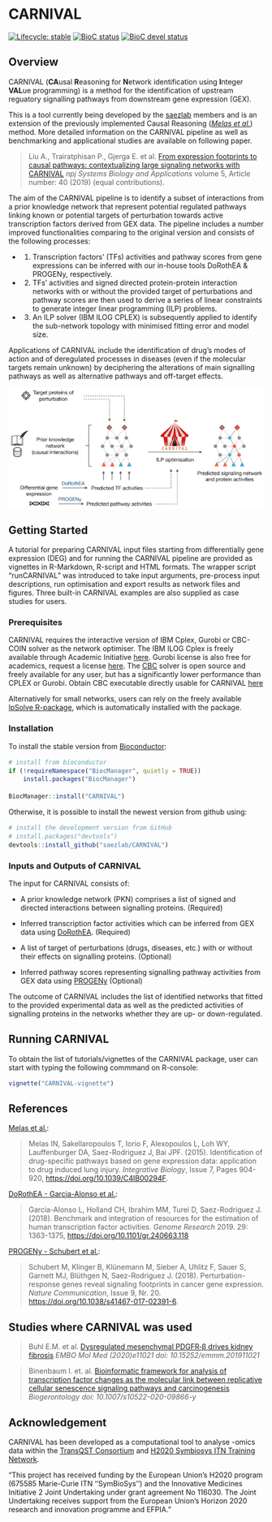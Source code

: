 
<!-- README.md is generated from README.Rmd. Please edit that file -->

# CARNIVAL

<!-- badges: start -->

[![Lifecycle:
stable](https://img.shields.io/badge/lifecycle-stable-brightgreen.svg)](https://lifecycle.r-lib.org/articles/stages.html#stable)
[![BioC
status](http://www.bioconductor.org/shields/build/release/bioc/CARNIVAL.svg)](https://bioconductor.org/checkResults/release/bioc-LATEST/CARNIVAL)
[![BioC devel
status](http://www.bioconductor.org/shields/build/devel/bioc/CARNIVAL.svg)](https://bioconductor.org/checkResults/devel/bioc-LATEST/CARNIVAL)
<!-- badges: end -->

## Overview

CARNIVAL (**CA**usal **R**easoning for **N**etwork identification using
**I**nteger **VAL**ue programming) is a method for the identification of
upstream reguatory signalling pathways from downstream gene expression
(GEX).

This is a tool currently being developed by the
[saezlab](http://saezlab.org/) members and is an extension of the
previously implemented Causal Reasoning ([*Melas et
al.*](http://pubs.rsc.org/en/content/articlehtml/2015/ib/c4ib00294f))
method. More detailed information on the CARNIVAL pipeline as well as
benchmarking and applicational studies are available on following paper.

> Liu A., Trairatphisan P., Gjerga E. et al. [From expression footprints
> to causal pathways: contextualizing large signaling networks with
> CARNIVAL](https://www.nature.com/articles/s41540-019-0118-z) *npj
> Systems Biology and Applications* volume 5, Article number: 40 (2019)
> (equal contributions).

The aim of the CARNIVAL pipeline is to identify a subset of interactions
from a prior knowledge network that represent potential regulated
pathways linking known or potential targets of perturbation towards
active transcription factors derived from GEX data. The pipeline
includes a number improved functionalities comparing to the original
version and consists of the following processes:

-   1.  Transcription factors’ (TFs) activities and pathway scores from
        gene expressions can be inferred with our in-house tools
        DoRothEA & PROGENy, respectively.

-   2.  TFs’ activities and signed directed protein-protein interaction
        networks with or without the provided target of perturbations
        and pathway scores are then used to derive a series of linear
        constraints to generate integer linear programming (ILP)
        problems.

-   3.  An ILP solver (IBM ILOG CPLEX) is subsequently applied to
        identify the sub-network topology with minimised fitting error
        and model size.

Applications of CARNIVAL include the identification of drug’s modes of
action and of deregulated processes in diseases (even if the molecular
targets remain unknown) by deciphering the alterations of main
signalling pathways as well as alternative pathways and off-target
effects.

<img src="man/figures/graphical_abstract.png" align="center" width="800">

## Getting Started

A tutorial for preparing CARNIVAL input files starting from
differentially gene expression (DEG) and for running the CARNIVAL
pipeline are provided as vignettes in R-Markdown, R-script and HTML
formats. The wrapper script “runCARNIVAL” was introduced to take input
arguments, pre-process input descriptions, run optimisation and export
results as network files and figures. Three built-in CARNIVAL examples
are also supplied as case studies for users.

### Prerequisites

CARNIVAL requires the interactive version of IBM Cplex, Gurobi or
CBC-COIN solver as the network optimiser. The IBM ILOG Cplex is freely
available through Academic Initiative
[here](https://www.ibm.com/products/ilog-cplex-optimization-studio).
Gurobi license is also free for academics, request a license
[here](https://www.gurobi.com/downloads/end-user-license-agreement-academic/).
The [CBC](https://projects.coin-or.org/Cbc) solver is open source and
freely available for any user, but has a significantly lower performance
than CPLEX or Gurobi. Obtain CBC executable directly usable for CARNIVAL
[here](https://ampl.com/products/solvers/open-source/#cbc)

Alternatively for small networks, users can rely on the freely available
[lpSolve
R-package](https://cran.r-project.org/web/packages/lpSolve/index.html),
which is automatically installed with the package.

### Installation

To install the stable version from
[Bioconductor](http://bioconductor.org/):

``` r
# install from bioconductor
if (!requireNamespace("BiocManager", quietly = TRUE))
    install.packages("BiocManager")

BiocManager::install("CARNIVAL")
```

Otherwise, it is possible to install the newest version from github
using:

``` r
# install the development version from GitHub
# install.packages("devtools")
devtools::install_github("saezlab/CARNIVAL")
```

### Inputs and Outputs of CARNIVAL

The input for CARNIVAL consists of:

-   A prior knowledge network (PKN) comprises a list of signed and
    directed interactions between signalling proteins. (Required)

-   Inferred transcription factor activities which can be inferred from
    GEX data using [DoRothEA](https://github.com/saezlab/dorothea).
    (Required)

-   A list of target of perturbations (drugs, diseases, etc.) with or
    without their effects on signalling proteins. (Optional)

-   Inferred pathway scores representing signalling pathway activities
    from GEX data using [PROGENy](https://github.com/saezlab/progeny)
    (Optional)

The outcome of CARNIVAL includes the list of identified networks that
fitted to the provided experimental data as well as the predicted
activities of signalling proteins in the networks whether they are up-
or down-regulated.

## Running CARNIVAL

To obtain the list of tutorials/vignettes of the CARNIVAL package, user
can start with typing the following commmand on R-console:

``` r
vignette("CARNIVAL-vignette")
```

## References

[Melas et
al.](https://pubs.rsc.org/en/content/articlehtml/2015/ib/c4ib00294f):

> Melas IN, Sakellaropoulos T, Iorio F, Alexopoulos L, Loh WY,
> Lauffenburger DA, Saez-Rodriguez J, Bai JPF. (2015). Identification of
> drug-specific pathways based on gene expression data: application to
> drug induced lung injury. *Integrative Biology*, Issue 7, Pages
> 904-920, <https://doi.org/10.1039/C4IB00294F>.

[DoRothEA - Garcia-Alonso et al.](https://github.com/saezlab/dorothea):

> Garcia-Alonso L, Holland CH, Ibrahim MM, Turei D, Saez-Rodriguez J.
> (2018). Benchmark and integration of resources for the estimation of
> human transcription factor activities. *Genome Research* 2019. 29:
> 1363-1375, <https://doi.org/10.1101/gr.240663.118>

[PROGENy - Schubert et al.](https://github.com/saezlab/progeny):

> Schubert M, Klinger B, Klünemann M, Sieber A, Uhlitz F, Sauer S,
> Garnett MJ, Blüthgen N, Saez-Rodriguez J. (2018).
> Perturbation-response genes reveal signaling footprints in cancer gene
> expression. *Nature Communication*, Issue 9, Nr. 20.
> <https://doi.org/10.1038/s41467-017-02391-6>.

## Studies where CARNIVAL was used

> Buhl E.M. et al. [Dysregulated mesenchymal PDGFR‐β drives kidney
> fibrosis](https://www.embopress.org/doi/10.15252/emmm.201911021) *EMBO
> Mol Med (2020)e11021 doi: 10.15252/emmm.201911021*

> Binenbaum I. et. al. [Bioinformatic framework for analysis of
> transcription factor changes as the molecular link between replicative
> cellular senescence signaling pathways and
> carcinogenesis](https://link.springer.com/content/pdf/10.1007/s10522-020-09866-y.pdf)
> *Biogerontology doi: 10.1007/s10522-020-09866-y*

## Acknowledgement

CARNIVAL has been developed as a computational tool to analyse -omics
data within the [TransQST Consortium](https://transqst.org) and [H2020
Symbiosys ITN Training Network](https://www.h2020symbiosys.eu/).

“This project has received funding by the European Union’s H2020 program
(675585 Marie-Curie ITN ‘‘SymBioSys’’) and the Innovative Medicines
Initiative 2 Joint Undertaking under grant agreement No 116030. The
Joint Undertaking receives support from the European Union’s Horizon
2020 research and innovation programme and EFPIA.”
